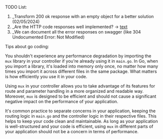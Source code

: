 TODO List:

1. _Transform 200 ok response with an empty object for a better solution (02/05/2024)
2. _Are the HTTP code responses well implemented? -> [text](https://www.iana.org/assignments/http-status-codes/http-status-codes.xhtml)
3. _We can document all the error responses on swagger (like 304 
Undocumented
Error: Not Modified)



Tips about go coding:

You shouldn't experience any performance degradation by importing the `mux` library in your controller if you're already using it in `main.go`. In Go, when you import a library, it's loaded into memory only once, no matter how many times you import it across different files in the same package. What matters is how efficiently you use it in your code.

Using `mux` in your controller allows you to take advantage of its features for route and parameter handling in a more organized and readable way. Moreover, `mux` is designed to be efficient and should not cause a significant negative impact on the performance of your application.

It's common practice to separate concerns in your application, keeping the routing logic in `main.go` and the controller logic in their respective files. This helps to keep your code clean and maintainable. As long as your application is well-structured and your code is efficient, using `mux` in different parts of your application should not be a concern in terms of performance.